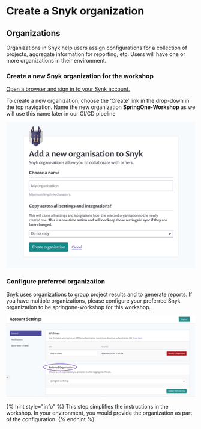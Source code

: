 # Create a Snyk organization

## Organizations

Organizations in Snyk help users assign configurations for a collection of projects, aggregate information for reporting, etc. Users will have one or more organizations in their environment. 

### Create a new Snyk organization for the workshop

[Open a browser and sign in to your Synk account.](https://app.snyk.io)

To create a new organization, choose the ‘Create’ link in the drop-down in the top navigation. Name the new organization **SpringOne-Workshop** as we will use this name later in our CI/CD pipeline

![](../../../.gitbook/assets/add_org_snyk_ui.png)

### Configure preferred organization

Snyk uses organizations to group project results and to generate reports. If you have multiple organizations, please configure your preferred Snyk organization to be springone-workshop for this workshop.

![](../../../.gitbook/assets/preferred_org.png)

{% hint style="info" %}
This step simplifies the instructions in the workshop. In your environment, you would provide the organization as part of the configuration.
{% endhint %}

